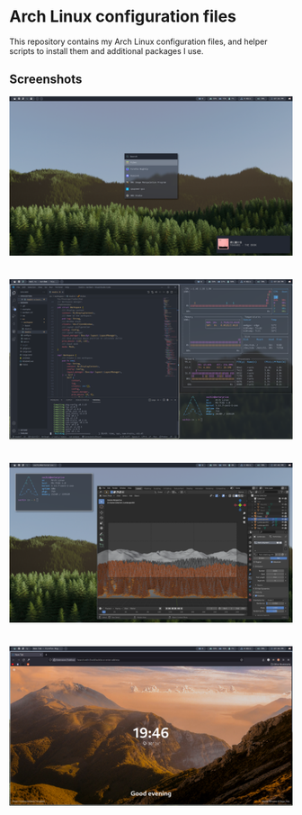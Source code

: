 # Arch Linux configuration files

This repository contains my Arch Linux configuration files, and helper scripts to install them and additional packages I use.

## Screenshots

<img src="res/rofi-notif.png">

#

<img src="res/vscode.png">

#

<img src="res/blender.png">

#

<img src="res/firefox.png">
